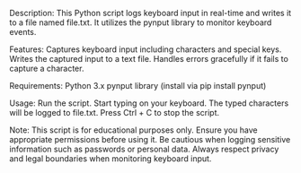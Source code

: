 Description:
This Python script logs keyboard input in real-time and writes it to a file named file.txt. It utilizes the pynput library to monitor keyboard events.

Features:
Captures keyboard input including characters and special keys.
Writes the captured input to a text file.
Handles errors gracefully if it fails to capture a character.

Requirements:
Python 3.x
pynput library (install via pip install pynput)

Usage:
Run the script.
Start typing on your keyboard.
The typed characters will be logged to file.txt.
Press Ctrl + C to stop the script.

Note:
This script is for educational purposes only. Ensure you have appropriate permissions before using it.
Be cautious when logging sensitive information such as passwords or personal data.
Always respect privacy and legal boundaries when monitoring keyboard input.
